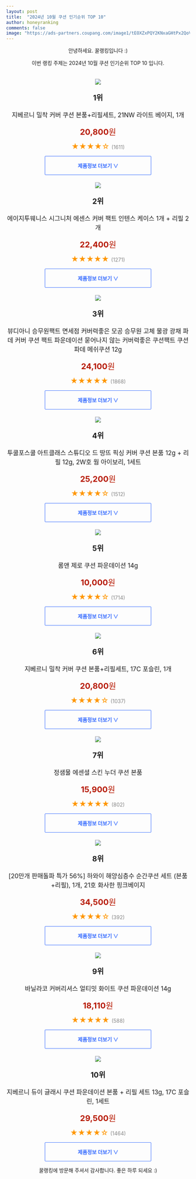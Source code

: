 ```yaml
---
layout: post
title:  "2024년 10월 쿠션 인기순위 TOP 10"
author: honeyranking
comments: false
image: "https://ads-partners.coupang.com/image1/tEOXZxPQY2KNxaGHtPx2QoVR95KLrXfL7q8vojCi4jvn-5KCI4_KH_Vndw2B4GcqqbppfjZpB3ux3eh9LABfwekC-0aH2uOLrMzB0qb4mSjN9QoDZArS8shKMzYdT5JItZlnxCwF4iVVLTM1kVPh4bRQE9mOX-3cz7QyR9PcfnrG3Q8tLsSJj4XU627vzf0C5v6BpvzbKYWdOwxhCcSHL6oXKIZzkivZTQQuHrRAuJvODuK4d5mnoYa4gt9325Ebf5_B6vm6iaN_F8wE4SNQVyS2S4kPKp7oFOaFEh4LsjM="
---
```

<p style="text-align: center;">안녕하세요. 꿀랭킹입니다 :)</p>
<p style="text-align: center;">이번 랭킹 주제는 2024년 10월 쿠션 인기순위 TOP 10 입니다.</p><center><img src="https://ads-partners.coupang.com/image1/tEOXZxPQY2KNxaGHtPx2QoVR95KLrXfL7q8vojCi4jvn-5KCI4_KH_Vndw2B4GcqqbppfjZpB3ux3eh9LABfwekC-0aH2uOLrMzB0qb4mSjN9QoDZArS8shKMzYdT5JItZlnxCwF4iVVLTM1kVPh4bRQE9mOX-3cz7QyR9PcfnrG3Q8tLsSJj4XU627vzf0C5v6BpvzbKYWdOwxhCcSHL6oXKIZzkivZTQQuHrRAuJvODuK4d5mnoYa4gt9325Ebf5_B6vm6iaN_F8wE4SNQVyS2S4kPKp7oFOaFEh4LsjM=" style="margin-top:20px" /></center><p style="text-align: center; font-size: 20px"><b>1위</b></p><p style="text-align: center; font-size: 17px">지베르니 밀착 커버 쿠션 본품+리필세트, 21NW 라이트 베이지, 1개</p><p style="text-align: center;"><span style="color: #b61800; font-size: 22px;"><b>20,800</b>원</span></p><p style="text-align: center;"><span style="color: #ff9600; font-size: 20px;">★★★★☆ </span><span style="color: #878787;">(1611)</span></p><center><a href="https://link.coupang.com/re/AFFSDP?lptag=AF3899140&subid=honeyrank&pageKey=8059631632&itemId=22635383294&vendorItemId=86389750075&traceid=V0-153-1f81291aa6319110&clickBeacon=646cca10-8cc2-11ef-985a-229132205004%7E3&requestid=20241018050000786251978064&token=31850C%7CMIXED"><div style="font-size: 14px; display: inline-block; padding: 15px 90px; color: #346aff; border-radius: 2px; border: 1px solid #346aff; cursor: pointer;"><b>제품정보 더보기 &or;</b></div></a></center><center><img src="https://ads-partners.coupang.com/image1/rX_Jp80H5hWgmWsOrX1_H_8GJt5PAjDqdSs5fCTXhqlheWoXktJFWJxOwWndCNKS5tatCA-w6ggCcVY52XGeZzDWnANBknx6eH8yHfZp86iCH83nVfqB2835h6XIzBRhKvuEMgJIQk-uaplu5AGZW9oXTpl1xwpOFDutKCcKPwUCCObMJbT-Q98RPcd-s-8R-7NlEjy-Re4fxhg5qixIj2rMFR5-hYnuPXa5dwYZ81OEt5rsm8a-CLzbklswDWJaBnnBo_eSHhHjE7lpcokyEzteldM_4nd5" style="margin-top:20px" /></center><p style="text-align: center; font-size: 20px"><b>2위</b></p><p style="text-align: center; font-size: 17px">에이지투웨니스 시그니처 에센스 커버 팩트 인텐스 케이스 1개 + 리필 2개</p><p style="text-align: center;"><span style="color: #b61800; font-size: 22px;"><b>22,400</b>원</span></p><p style="text-align: center;"><span style="color: #ff9600; font-size: 20px;">★★★★★ </span><span style="color: #878787;">(1271)</span></p><center><a href="https://link.coupang.com/re/AFFSDP?lptag=AF3899140&subid=honeyrank&pageKey=8080371062&itemId=22783362816&vendorItemId=5150392697&traceid=V0-153-9a90a04664f92584&requestid=20241018050000786251978064&token=31850C%7CMIXED"><div style="font-size: 14px; display: inline-block; padding: 15px 90px; color: #346aff; border-radius: 2px; border: 1px solid #346aff; cursor: pointer;"><b>제품정보 더보기 &or;</b></div></a></center><center><img src="https://ads-partners.coupang.com/image1/_AqVMM37PP3vlcJI_CHkoC8VbiE0hzhc7kZwsaEWGRPjC98QkVz_NjSGrvqXDQtLZSIQijI0Xx8knfwznYrJQLMb55kJIu6f8WppEhWSrz2XariTxDy8H-J6kt-HkfE-cQmWw-floZ5oubu32Fyiz9halfDx_zt-ogAfmm4fSbBO1He7BZJpMWyfNcFu4jVZJh5iwWgsA_MHmw2LhFC5xsBm6JFqjqnUoq9hNJLqr_xWo7zwjt1KhJ-RJn1DdQ6n2dm2H0ftvLhBonBXjyvOG8VTodU6lbLJnvID8XPo8DYeOIDIGRB_kkZAPw==" style="margin-top:20px" /></center><p style="text-align: center; font-size: 20px"><b>3위</b></p><p style="text-align: center; font-size: 17px">뷰디아니 승무원팩트 면세점 커버력좋은 모공 승무원 고체 물광 광채 파데 커버 쿠션 팩트 파운데이션 묻어나지 않는 커버력좋은 쿠션팩트 쿠션파데 메쉬쿠션 12g</p><p style="text-align: center;"><span style="color: #b61800; font-size: 22px;"><b>24,100</b>원</span></p><p style="text-align: center;"><span style="color: #ff9600; font-size: 20px;">★★★★★ </span><span style="color: #878787;">(1868)</span></p><center><a href="https://link.coupang.com/re/AFFSDP?lptag=AF3899140&subid=honeyrank&pageKey=7913373530&itemId=21720000240&vendorItemId=88146647253&traceid=V0-153-6cd404734f8e7602&requestid=20241018050000786251978064&token=31850C%7CMIXED"><div style="font-size: 14px; display: inline-block; padding: 15px 90px; color: #346aff; border-radius: 2px; border: 1px solid #346aff; cursor: pointer;"><b>제품정보 더보기 &or;</b></div></a></center><center><img src="https://ads-partners.coupang.com/image1/UiilL93MjgRgUC3iUjK2855NVnmcw3qxclf-egyRbCxn-g8nJLdMKbJIoIMn_8kX80ksUu5CA0uXItIh1YYoRdubBNj8wypI56q_Bjcu3SRNc-AXqZ0xkOtwqdASRKDB6p8gK2KM21e850SsxkHcPFjRJLMUmVBZu1PMmwI_5h5TTWJE1JbCZ0blWONwID4PW767M94edwxED7nUzn35KnFdVdv6oma7zWVmrbFnLUvRQbQzRAxSYhMrwWGm6ZDmg4y59I2U-2QPnI7yIWSeWV0MGLNM6bWUb4qTnzs=" style="margin-top:20px" /></center><p style="text-align: center; font-size: 20px"><b>4위</b></p><p style="text-align: center; font-size: 17px">투쿨포스쿨 아트클래스 스튜디오 드 땅뜨 픽싱 커버 쿠션 본품 12g + 리필 12g, 2W호 웜 아이보리, 1세트</p><p style="text-align: center;"><span style="color: #b61800; font-size: 22px;"><b>25,200</b>원</span></p><p style="text-align: center;"><span style="color: #ff9600; font-size: 20px;">★★★★☆ </span><span style="color: #878787;">(1512)</span></p><center><a href="https://link.coupang.com/re/AFFSDP?lptag=AF3899140&subid=honeyrank&pageKey=7355830340&itemId=23649488242&vendorItemId=90674883421&traceid=V0-153-d8a8b184f2f9f6b5&clickBeacon=646cca10-8cc2-11ef-ae22-e4e2b481515e%7E3&requestid=20241018050000786251978064&token=31850C%7CMIXED"><div style="font-size: 14px; display: inline-block; padding: 15px 90px; color: #346aff; border-radius: 2px; border: 1px solid #346aff; cursor: pointer;"><b>제품정보 더보기 &or;</b></div></a></center><center><img src="https://ads-partners.coupang.com/image1/62JjzwUiSkb4tpOk6217vghbc4CMi5ifGFKlPi_itjMhAwheAw5I-o05XjRMwvP4YzkPpfiwhpHvyvtb1cly_fuwGE7QRVyxItd8RCHED3uaHpJyw8GNlrcUFpDKERKhCWRsWyDe9ImZblVqtq1h5iOsF0AD8kGVyPkYHgTRsY2eEOQayBwksyFKJXmiQqVVOxmWd5pg82ca7gEhhCl6NXFcjURyfKT5oJ89ZXON3LCPaG2S87zCnKxyMUPs82zAt8LDTWvnXEV4TH-RaoSmwQWyjTOxJHaSJNK_Iu7P1Be1-bj8loBpyGATUw==" style="margin-top:20px" /></center><p style="text-align: center; font-size: 20px"><b>5위</b></p><p style="text-align: center; font-size: 17px">롬앤 제로 쿠션 파운데이션 14g</p><p style="text-align: center;"><span style="color: #b61800; font-size: 22px;"><b>10,000</b>원</span></p><p style="text-align: center;"><span style="color: #ff9600; font-size: 20px;">★★★★☆ </span><span style="color: #878787;">(1714)</span></p><center><a href="https://link.coupang.com/re/AFFSDP?lptag=AF3899140&subid=honeyrank&pageKey=155918305&itemId=448833578&vendorItemId=4112797048&traceid=V0-153-e66badad7305a31f&requestid=20241018050000786251978064&token=31850C%7CMIXED"><div style="font-size: 14px; display: inline-block; padding: 15px 90px; color: #346aff; border-radius: 2px; border: 1px solid #346aff; cursor: pointer;"><b>제품정보 더보기 &or;</b></div></a></center><center><img src="https://ads-partners.coupang.com/image1/r9EhVHzxI33SopMTr03l41TVveAnobW2aX-qMysM85dPTbj7UgLoyfsG96Z52uU7t4pLW83M--M-PQqgrDD6i13YuCaM3wSjFjO-3XD09A_D-NazzMbGwNBdTbXUemPo3l36DsYgsONfHXarGNcx1Ed0VP1AnZbR_D1A6b6TX62JnmdGI4Nqs4yYxjD2ZCoZby00JShP2eALZMpGE6rPpLN8lOV-cuHmG1c3Si6IYk_vJa7g7n2wI9DZ3WEFZn1QXfsEQk3jfJEBk9DEzgvKwL8T9p2u3rllrFu-J8QZpFE=" style="margin-top:20px" /></center><p style="text-align: center; font-size: 20px"><b>6위</b></p><p style="text-align: center; font-size: 17px">지베르니 밀착 커버 쿠션 본품+리필세트, 17C 포슬린, 1개</p><p style="text-align: center;"><span style="color: #b61800; font-size: 22px;"><b>20,800</b>원</span></p><p style="text-align: center;"><span style="color: #ff9600; font-size: 20px;">★★★★☆ </span><span style="color: #878787;">(1037)</span></p><center><a href="https://link.coupang.com/re/AFFSDP?lptag=AF3899140&subid=honeyrank&pageKey=8059631632&itemId=22635383059&vendorItemId=86389750081&traceid=V0-153-1f81291aa6319110&clickBeacon=646cca10-8cc2-11ef-b810-53fb4b2f98e8%7E3&requestid=20241018050000786251978064&token=31850C%7CMIXED"><div style="font-size: 14px; display: inline-block; padding: 15px 90px; color: #346aff; border-radius: 2px; border: 1px solid #346aff; cursor: pointer;"><b>제품정보 더보기 &or;</b></div></a></center><center><img src="https://ads-partners.coupang.com/image1/Ve3emKtoHo-TKkFtVWfJgSebqllZ2f3Xv7MmyVbppxwX_nCf51FpUyJBED0Vf5QplLu0lCBKJAsb-uqqFWi5Ss0wclvFNQE7iaIdltFHZAB6x86PNCn3ZVJYJBVGVKYYhDRDTn0xEfIpyPZ9qJONUtH8k-XcWaWuRZFONDWy7k4BR6I18jV4zt2L5pfaoGoIL-5Z1kvg_i5pRXyF2Ues4mwl4kuOLsFFjhLVWDaeS7L1fzJNqcOVeJlBfp3M0RIbexK7bSSwTKzlZRxD2qW_rmVy_osQKP59xph2pkRz5Eimbq-zqumFIuas" style="margin-top:20px" /></center><p style="text-align: center; font-size: 20px"><b>7위</b></p><p style="text-align: center; font-size: 17px">정샘물 에센셜 스킨 누더 쿠션 본품</p><p style="text-align: center;"><span style="color: #b61800; font-size: 22px;"><b>15,900</b>원</span></p><p style="text-align: center;"><span style="color: #ff9600; font-size: 20px;">★★★★★ </span><span style="color: #878787;">(802)</span></p><center><a href="https://link.coupang.com/re/AFFSDP?lptag=AF3899140&subid=honeyrank&pageKey=319899379&itemId=19792329363&vendorItemId=91065850481&traceid=V0-153-dbad8484c1a7e117&requestid=20241018050000786251978064&token=31850C%7CMIXED"><div style="font-size: 14px; display: inline-block; padding: 15px 90px; color: #346aff; border-radius: 2px; border: 1px solid #346aff; cursor: pointer;"><b>제품정보 더보기 &or;</b></div></a></center><center><img src="https://ads-partners.coupang.com/image1/ZIUu_dhzs_f2kTg3ZKUTCJBNxEdnvWFix-9H2MYlxM3AbjayybFnvboKg94j9owchodpbal6OOAqfyv24QemDegl2583KOouJY76po2B00CNYZUB_6kTemKv2WkwJ5RnSMjRtRK34UHSWo7hCOgAqAzWcLq86Hwz9R1QvkHZNO16jRe7TiwoNBiTWrN4KD4F52IpjyVOIsDFWcXwhmHeHehQc6lAN5Qd8-99T3a5jZ6u-n7JOmiO2nQg_AZIrb3bsJuck7eK8fJmPQZ5CKX27m6mxLNZyYwYy-R02hp6YQngrt4o0mspZZ_LJ7FqP1w=" style="margin-top:20px" /></center><p style="text-align: center; font-size: 20px"><b>8위</b></p><p style="text-align: center; font-size: 17px">[20만개 판매돌파 특가 56%] 하와이 해양심층수 순간쿠션 세트 (본품+리필), 1개, 21호 화사한 핑크베이지</p><p style="text-align: center;"><span style="color: #b61800; font-size: 22px;"><b>34,500</b>원</span></p><p style="text-align: center;"><span style="color: #ff9600; font-size: 20px;">★★★★☆ </span><span style="color: #878787;">(392)</span></p><center><a href="https://link.coupang.com/re/AFFSDP?lptag=AF3899140&subid=honeyrank&pageKey=7648937455&itemId=20346609434&vendorItemId=87828227261&traceid=V0-153-1e820b412d1f8dfa&clickBeacon=646cca10-8cc2-11ef-9cc9-90f5e8b77822%7E3&requestid=20241018050000786251978064&token=31850C%7CMIXED"><div style="font-size: 14px; display: inline-block; padding: 15px 90px; color: #346aff; border-radius: 2px; border: 1px solid #346aff; cursor: pointer;"><b>제품정보 더보기 &or;</b></div></a></center><center><img src="https://ads-partners.coupang.com/image1/-8RyXPCErKDqYQ1S-55yvO78GLftaTybZdhmkyfPc3N9C0UIj6llpqeTG5gdsBogJGcBgOxtU46bpGF-6UyZo8pBbdBo3zxyI31qnwi0gzOtvNYK1QPnt2ONkIAf2raUgBA8aKgygC_EgfuEezjxu3P0OIp2g11J10x_NnQduIi7l6pvRX_wy4CwQGa6sgZ1CLKre_w3Giy6lKfvQC3sOFjMA7j7WaH7-o4CbtDqGEGEBice1tSnWiaYHB45wipOoIXZH48nLSrkoeC0KxbzSAUZvlwPyhlFVs0=" style="margin-top:20px" /></center><p style="text-align: center; font-size: 20px"><b>9위</b></p><p style="text-align: center; font-size: 17px">바닐라코 커버리셔스 얼티밋 화이트 쿠션 파운데이션 14g</p><p style="text-align: center;"><span style="color: #b61800; font-size: 22px;"><b>18,110</b>원</span></p><p style="text-align: center;"><span style="color: #ff9600; font-size: 20px;">★★★★★ </span><span style="color: #878787;">(588)</span></p><center><a href="https://link.coupang.com/re/AFFSDP?lptag=AF3899140&subid=honeyrank&pageKey=6850315695&itemId=16317239154&vendorItemId=83509391576&traceid=V0-153-124177e4db13716a&requestid=20241018050000786251978064&token=31850C%7CMIXED"><div style="font-size: 14px; display: inline-block; padding: 15px 90px; color: #346aff; border-radius: 2px; border: 1px solid #346aff; cursor: pointer;"><b>제품정보 더보기 &or;</b></div></a></center><center><img src="https://ads-partners.coupang.com/image1/YLIn8Hq02j7ya0grYPvtL98zyhDfJA7vV6SFO0XgSYR4Tuxp1ZWWbz6T-OLnRWBPY3TINc0DhwYZTpequsjm7amH3CYvwsEROHG8bclbrZkzT1_MZ3op4hoW5NA-5pE-prRuWgv6KD0kQ4DB0L6QF9XaQvxV6vjLlXTMh4E6UgoOZVTVbkHITVElnT9YuxMpDvRB1ifNCm4mGlUxEOSmrUj4aypQdpYI2TzwOBekmMXMJLwx_eQy3oUo-n7KUoDqjNDl8lOsckfjqxc2yA1HycKzJQFt44EbKJCYxNgIvQ==" style="margin-top:20px" /></center><p style="text-align: center; font-size: 20px"><b>10위</b></p><p style="text-align: center; font-size: 17px">지베르니 듀이 글래시 쿠션 파운데이션 본품 + 리필 세트 13g, 17C 포슬린, 1세트</p><p style="text-align: center;"><span style="color: #b61800; font-size: 22px;"><b>29,500</b>원</span></p><p style="text-align: center;"><span style="color: #ff9600; font-size: 20px;">★★★★☆ </span><span style="color: #878787;">(1464)</span></p><center><a href="https://link.coupang.com/re/AFFSDP?lptag=AF3899140&subid=honeyrank&pageKey=8351186408&itemId=24126778872&vendorItemId=91145841016&traceid=V0-153-a704ea979c727220&clickBeacon=646cca10-8cc2-11ef-8bd8-b5b0c4f406dc%7E3&requestid=20241018050000786251978064&token=31850C%7CMIXED"><div style="font-size: 14px; display: inline-block; padding: 15px 90px; color: #346aff; border-radius: 2px; border: 1px solid #346aff; cursor: pointer;"><b>제품정보 더보기 &or;</b></div></a></center><p style="text-align: center;">꿀랭킹에 방문해 주셔서 감사합니다. 좋은 하루 되세요 :)</p>
